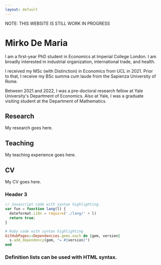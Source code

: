 ```yaml
---
layout: default
---
```


NOTE: THIS WEBSITE IS STILL WORK IN PROGRESS

# Mirko De Maria

I am a first-year PhD student in Economics at Imperial College London. I am broadly interested in industrial organization, international trade, and health.

I received my MSc (with Distinction) in Economics from UCL in 2021. Prior to that, I receive my BSc summa cum laude from the Sapienza University of Rome.

Between 2021 and 2022, I was a pre-doctoral research fellow at Yale University's Department of Economics. Also at Yale, I was a graduate visiting student at the Department of Mathematics.

## Research

My research goes here.

## Teaching

My teaching experience goes here.

## CV

My CV goes here.

### Header 3

```js
// Javascript code with syntax highlighting.
var fun = function lang(l) {
  dateformat.i18n = require('./lang/' + l)
  return true;
}
```

```ruby
# Ruby code with syntax highlighting
GitHubPages::Dependencies.gems.each do |gem, version|
  s.add_dependency(gem, "= #{version}")
end
```

### Definition lists can be used with HTML syntax.
